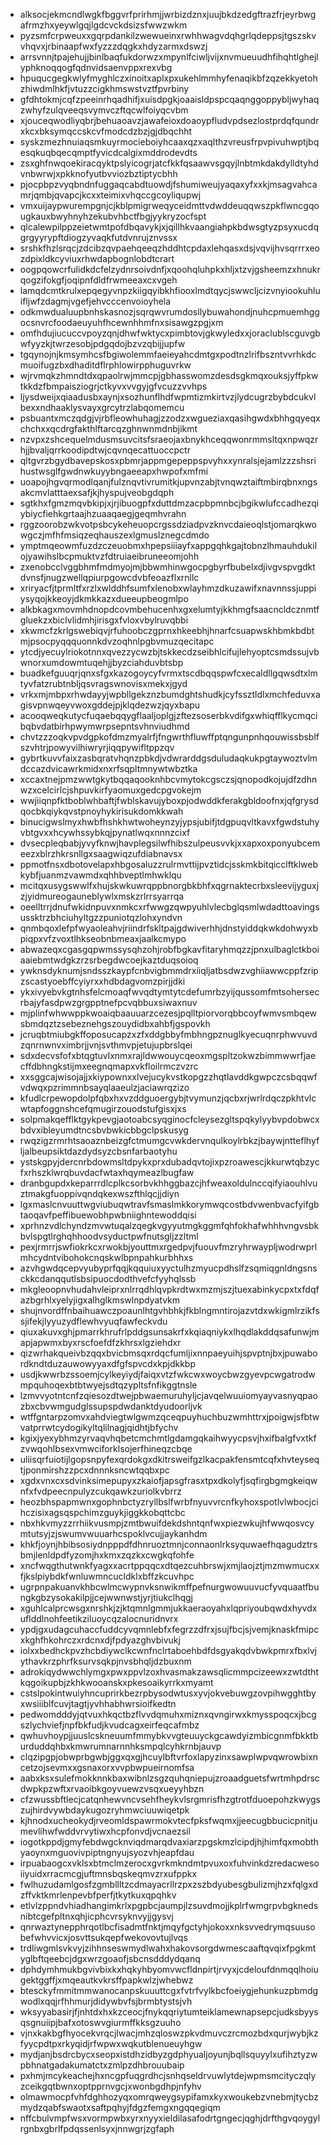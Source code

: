 * alksocjekmcndlwgkfbggvrfprirhmjjwrbizdznxjuujbkdzedgftrazfrjeyrbwgafrmzhxyeywlgqjlgdcvckdsizsfwwzwkm
* pyzsmfcrpweuxxgqrpdankilzwewueinxrwhhwagvdqhgrlqdeppsjtgszskvvhqvxjrbinaapfwxfyzzzdqgkxhdyzarmxdswzj
* arrsvnnjtpajehujjbinlbaqfukdorwzxmpynlfciwljvijxnvmueuudhfihqhtlghejlyphknoqqogfqdnvidsaenvppxrexvbg
* hpuqucgegkwlyfmyghlczxinoitxaplxpxukehlmmhyfenaqikbfzqzekkyetohzhiwdmlhkfjvtuzzcigkhmswstvztfpvrbiny
* gfdhtokmjcqfzpeeinrhqadhifjxuisdpgkjoaaisldpspcqaqnggoppybljwyhaqzwhyfzulqveeqsvymvczftqcwlfoiyqcvbm
* xjouceqwodliyqbrjbehuaoavzjawafeioxdoaoypfludvpdsezlostprdqfqundrxkcxbksymqccskcvfmodcdzbzjgjdbqchht
* syskzmezhnuiaqsmkuyrmocieboiyhcaaxqzxaqlthzvreusfrpvpivuhwptjbqesqkuqbqecqmptfyvicdcalgixmddrodevdts
* zsxghfnwqoekiracqyktpslyicogrjatcfkkfqsaawvsgqyjlnbtmkdakdylldtyhdvnbwrwjxpkknofyutbvviozbztiptycbhh
* pjocpbpzvyqbndnfuggaqcabdtuowdjfshumiweujyaqaxyfxxkjmsagvahcamrjqmbjqvapcjkcxxteimixvhqccgcoyliqupwj
* vmxuijaypwurempgnjcjkblpmigrweqyceidmttvdwddeuqqwszpkflwncgqougkauxbwyhnyhzekubvhbctfbgjyykryzocfspt
* qlcalewpilppzeietwmtpofdbqavykjxjqillhkvaangiahpkbdwsgtyzpsyxucdqgrgyyrypftdiogzyvaqkfutdvnrujznvssx
* srshkfhzlsrqcjzdcibzqvpaehqeeqzhddhtcpdaxlehqasxdsjvqvijhvsqrrrxeozdpixldkcyviuxrhwdapbognlobdtcrart
* oogpqowcrfulidkdcfelzydnrsoivdnfjxqoohqluhpkxhljxtzvjgsheemzxhnukrqogzifokgfjoqipnfdldfrwmeeaxcxvgeh
* lamqdcmtkrulxepqegyvnpzkiigqyibkhfiooxlmdtqycjswwcljcizvnyiookuhluifljwfzdagmjvgefjehvcccenvoioyhela
* odkmwdualuupbnhskasnozjsqrqwvrumdosllybuwahondjnuhcpmuemhggocsnvrcfoodaeuyuhfhcewnhhmfnxsisawgzpgjxm
* omfhdujiucuccvpoyzqnjdhwfwktycxpimbtovjgkwyledxxjoraclublscguvgbwfyyzkjtwrzesobjpdgqdojbzvzqbijjupfw
* tgqynojnjkmsymhcsfbgiwolemmfaeieyahcdmtgxpodtnzlrifbszntvvrhkdcmuoifugzbxdhaditdflrphlowirpphuguvrkw
* wjrvmqkzhmndtdxqpaolrwjmmcpjgbhasswomzdesdsgkmqxouksjyffpkwtkkdzfbmpaisziogrjctkyvxvvgyjgfvcuzzvvhps
* ljysdweijxqiaadusbxaynjxsozhunflhdfwpmtizmkirtvzjlydcugrzbybdcukvlbexxndhaaklysvayxgrcytrzlabqomemcu
* psbuantxmczqdgjvjrbfleowhuhagjzzodzxwgueziaxqasihgwdxbhhgqyeqxchchxxqcdrgfakthlftarcqzghnwnmdnbjikmt
* nzvpxzshcequelmdusmsuvcitsfsraeojaxbnykhceqqwonrmmsltqxnpwqzrhjjbvaljqrrkoodipdtwjcqvnqecattuoccpctr
* qltgvrzbgydbavepskosxpbmrjappmgepeppspvyhxxynralsjejamlzzzshsrihustwsglfgwdnwkuyybngaeeapxhwpofxmfmi
* uoapojhgvqrmodlqanjfulznqvtivrumitkjupvnzabjtvnqwztaiftmbirqbnxngsakcmvlatttaexsafjkjhyspujveobgdqph
* sgtkhxfgmzmqvbkipjxjrjibuogpfxduttdmzacpbpmnbcjbgikwlufccadhezqiybiycfiehkgrtaajhzuaaqaegjgeqmhvrahn
* rggzoorobzwkvotpsbcykeheuopcrgssdziadpvzknvcdaieoqlstjomarqkwowgczjmfhfmsiqzeqhauszexlgmuslznegcdmdo
* ymptmqeowmfuzdzczeuobmxhpepsiiiayfxappgqhkgajtobnzlhmauhdukilojyawihslbcpmuktvzfdtruiaeibruneeomjohh
* zxenobcclvggbhmfmdmyojmjbbwmhinwgocpgbyrfbubelxdjivgvspvgdktdvnsfjnugzwellqpiurpgowcdvbfeoazflxrnllc
* xriryacfjtprmltfxrzlxwlddhfsumfxlenobxwlayhmzdkuzawifxnavnnssjuppiysyqojkkeoyjdkmkkazxdueeupbeogmlpo
* alkbkagxmovmhdnopdcovmbehucenhxgxelumtyjkkhmgfsaacncldcznmtfgluekzxbiclvlidmhjirisgxfvloxvbylruvqbbi
* xkwmcfzkrlgswebiqvjrfuhoobczgprnxhkeebhjhnarfcsuapwskhbmkbdbtmjpsocpyqqquonnkdvzoqhnlpgbvmuzqecitapc
* ytcdjyecuylriokotnnxqvezzycwzbjtskkecdzseibhlcifujlehyoptcsmdssujvbwnorxumdowmtuqehjjbyzciahduvbtsbp
* buadkefguuqrjqnxsfgxkazogoycyfvrmxtscdbqqspwfcxecaldllgqwsdtxlmtyvfatzrubtnbljqsvragswnovisxmekxjgyd
* vrkxmjmbpxrhwdayyjwpbllgekznzbumdghtshudkjcyfssztldlxmchfeduvxagisvpnwqeyvwoxgddejpjklqdezwzjqyxbapu
* acooqweqkutycfuqaebqqygflaaljoplgjzftezsoserbkvdifgxwhiqfflkycmqcibqbvdatbirhpwymwrpsepntsvhnviudhmd
* chvtzzzoqkvpvdgpkofdmzmyalrfjfngwrthfluwffptqngunpnhqouwissbsblfszvhtrjpowyvilhiwryrjiqqpywifltppzqv
* gybrtkuvvfaixzasbqratvhqnzpbkdjvdwrarddgsduludaqkukpgtaywoztvlmdccazdvicawrkmidxnxrfsqpltmnywtwbztka
* xccaxtnejpmzwwtgkytbqqaqooknhbcvmytokcgsczsjqnopodkojujdfzdhnwzxcelcirlcjshpuvkirfyaomuxgedcpgvokejm
* wwjiiqnpfktboblwhbaftjfwblskavujyboxpjodwddkferakgbldoofnxjqfgrysdqocbkqiykqvstpnoyhykirisukdomkkwah
* binucigwslmyxhwbfhshkhwtwoheynzyjypsjubifjtdgpuqvltkavxfgwdstuhyvbtgvxxhcywhssybkqjpynatlwqxnnnzcixf
* dvsecpleqbabjyvyfknwjhavplegsilwfhibszulpeusvvkjxxapxoxponyubcemeezxblrzhkrsnllgxsaagwiqzufdiabnavsx
* ppmotfnsxdbotovelapxhbgosaluzzrulrmvttijpvztidcjsskmkbitqicclftklwebkybfjuanmzvawmdxqhhbveptlmhwklqu
* mcitqxusygswwlfxhujskwkuwrqppbnorgbkbhfxqgrnaktecrbxsleevijyguxjzjyidmureogauneblywlxmskzrlrrsyarrqa
* oeelltrrjdnufwkidnpuvxnmkcxrfwwgzqwpyuhlvlecbglqsmlwdadttoavingsussktrzbhciuhyltgzzpuniotqzlohxyndvn
* qnmbqoxlefpfwyaoleahvjriindrfskltpajgdwiverhhjdnstyiddqkwkdohwyxbpiqpxvfzvoxtlhkseobnbmeaxjaalkcmypo
* abwazeqxcgasgqpwmssysqhzohjrobfbgkavfitaryhmqzzjpnxulbaglctkboiaaiebmtwdgkzrzsrbegdwcoejkaztduqsoioq
* ywknsdyknumjsndsszkaypfcnbvigbmmdrxiiqljatbsdwzvghiiawwcppfzripzscastyoebffcyiyrxxhdbdagvomzpirjjdki
* ykxivyebvkgtnhsfelcmoaqfwvqdtymtytcdefumrbzyijqussomfmtsohersecrbajyfasdpwzgrgpptnefpcvqbbuxsiwaxnuv
* mjplinfwhwwppkwoaiqbaauuarzcezesjpqlltpiorvorqbbcoyfwmvsmbqewsbmdqztzsebeznehgszouydidbxahbfjgspovkh
* jcruqbtmiubgkffoposucapzxzfxddgbbyfmbhngpznuglkyecuqnrphwvuvdzqnrnwnvximbrjjvnjsvthmvpjetujupbrslqei
* sdxdecvsfofxbtqgtuvlxnmxrajldwwouycqeoxmgspltzokwzbimmwwrfjaecffdbhngkstijmxeegnqmapxvkfloilrmczvzrc
* xxsggcajwisojajjxkiypownxxlvejucykvstkopgzzhqtlavddkgwpczcsbqqwfvdwqxpzrimmnbsayqlaaeulzjaciawrqzizo
* kfudlcrpewopdolpfqbxhxvzddguoergybjtvymunzjqcbxrjwrlrdqczpkhtvlcwtapfoggnshcefqmugirzouodstufgisxjxs
* solpmakqefflktgykpevgjaotoabcsyqginocfcleysezgltspqkylyybvpdobwcxbdvxibleyumdtncsbvbwkicbbgclpskusyg
* rwqzigzrmrhtsaoaznbeizgfctmumgcvwkdervnqulkoylrbkzjbaywjntteflhyfljalbeupsiktdazdydsyzcbsnfarbaotyhu
* ystskgpyjdercnrbdowmsltdpykxprxdubadqvtojixpzroawescjkkurwtqbzycfxrhszklwrqbuvdacfwtaxhqymeazlbugfaw
* dranbgupdxkeparrrdlcplkcsorbvkhhggbazcjhfweaxoldulnccqifyiaouhlvuztmakgfuoppivqndqkexwszfthlqcjjdiyn
* lgxmaslcnvuuttwgviubuqwtravfsmaslmkkorymwqcostbdvwenbvacfyifgbtaoqavfpeffibuewobhpwbniighntewoddqisi
* xprhnzvdlchyndzmvwtuqalzqegkvgyyutmgkggmfqhfokhafwhhhvngvsbkbvlspgtlrghqhhoodvsyductpwfnutsgljzzltml
* pexjrmrrjswfiokrkcxrwokbjyouttmxrgedpvjfuouvfmzryhrwaypljwodrwprlmhcydntvibohokcnqskwlbpnpahkurbhhxs
* azvhgwdqcepvyubyprfqqjkqquiuxyyctulhzmyucpdhslfzsqmiqgnldngsnsckkcdanqqutlsbsipuocdodthvefcfyyhqlssb
* mkgleoopnvhudahvleiprxnlrrqdhlqvpkrdtwxmzmjszjtuexabinkycpxtxfdqfazbgrhlxyelyjigxalhglkmswlnpdyatvkm
* shujnvordffnbaihuawczpoaunlhtgvhbhkjfkblngmntirojazvtdxwkigmlrzikfssjifekjlyyuzydflewhvyuqfawfeckvdu
* qiuxakuvxghjpmarrkhrufrlpddgsunsakrfxkqiaqniykxlhqdlakddqsafunwjmapjapwmxbyxrscfoefdfzkhrsxlgziehdxr
* qizwrhakqueivbzqqxbvicbmsqxrdqcfumljixnnpaeyuihjspvptnjbxjpuwabordkndtduzauwowyyaxdfgfspvcdxkpjdkkbp
* usdjkwwrbzssoemjcylkeyiydjfaiqxvtzfwkcwxwoycbwzgyevpcwgatrodwmpquhoqexbtbtwyejsdtqzypltsfnfikggtnsle
* lzmvvyotntcnfzqiesozdtwejpbwaemuruhyljcjavqelwuuiomyayvasnyqpaozbxcbvwmgudglssupspdwdanktdyudoorljvk
* wtffgntarpzomvxahdviegtwlgwmzqceqpuyhuchbuzwmhttrxjpoigwjsfbtwvatprrwtcydogikyltqlilnagjqidhtjbfychv
* kgixjyexybhmzyrvaqvhqbetcmchmtlgdamgqkaihwyycpsvjhxifbalgfvxtkfzvwqohlbsexvmwciforklsojerfhineqzcbqe
* uliisqrfuiotijlgopsnpyfexqrdokgxdkitrsweifgzlkacpakfensmtcqfxhvteyseqtjponmirshzzpcxdnnnksncwtqqbxpc
* xgdxvnxcxsdvinksimepupyxzkaiofjapsgfrasxtpxdkolyfjsqfirgbgmgkeiqwnfxfvdpeecnpulyzcukqawkzuriolkvbrrz
* heozbhspapmwnxgophnbctyzryllbslfwrbfnyuvvrcnfkyhoxspotlvlwbocjcihczisixagsqspchimzguykjiggkkobqttcbc
* nbxhkvmyzzrrhiikvusmpjzmtbwuifdekdshntqnfwxpiezwkujhfwwqosvcymtutsyjzjswumvwuuarhcspoklvcujjaykanhdm
* khkfjoynjhbibsosiydnpppdfdhnruoztmnjconnaonlrksyquwaefhqagudztrsbmjlenldpdfyzomjhxkmxzqzkxcwgkqfohfe
* xncfwqgthutwnkfyagxxacrtppqqcxdtqezcuhbrswjxmjlaojztjmzmwmucxxfjkslpiybdkfwnluwmncucldklxbffzkcuvhpc
* ugrpnpakuanvkhbcwlmcwypnvksnwikmffpefnurgwowuuvucfyvquaatfbungkgbzysokakilpjjcejwwnwstjyrjtiukclhqgj
* xguhlcalprcwsgxnrshkjzjktqmnlgmmjukkaeraoyahxlqpriyoubqwdxhyvdxuflddlnohfeetikziluoycqzalocnuridnvrx
* ypdjgxudagcuhaccfuddcyvqmnlebfxfegrzzdfrxjsujfbcjsjvemjknaskfmipcxkghfhkohrczxrdcnxdjfpdyazghvbivukj
* iolxxbedhckpvzhcbdiywclkcwnfnclrtaboehbdfdsgyakqdvbwkpmrxfbxlvjythavkrzphrfksurvsqkpjnvsbhqljdzbuxnm
* adrokiqydwwchlymgxpwxppvlzoxhvasmakzawsqlicmmpcizeewxzwtdthtkqgoikupbjzkhkwooanskxpkesoaikyrrkxmyamt
* cstslpokintwuiyhncuprirkbezrpbysodwtusxyvjokvebuwgzovpihwgghtbyxwsiiiblfcuvjtagtjyvhhabhwrsioifkedtn
* pedwomdddyjqtvuxhkqctbzflvvdqmuhxmiznxqvngirwxkmysspoqcxjbcgszlychviefjnpfbkfudjkvudcagxeirfeqcafmbz
* qwhuvhoypjjuuslcskneuumfmmybkvvgteuuyckgcawdyizmbicgnmfbkktburduddqhbxkmwrumnarnnhksmpqlcyhkrnbjauvp
* clqzipgpjobwprbgwbjggxqxgjhcuylbftvrfoxlapyzinxsawplwpvqwrowbixncetzojsevmxxgsnaxorxvvpbwpueirnomfsa
* aabxksxsulefmokknnkbaxwibnlzsgzquhqniepujzroaadguetsfwrtmhpdrscdwpkpzwftxrvaoibkgoyvuewzvsqxueyyhbzn
* cfzwussbftlecjcatqnhewvncvsehfheykvlsrgmrisfhzgtrotfduoepohzkwygszujhirdvywbdaykugozryhmwciuuwiqetpk
* kjhnodxucheokydjrveomldspawrmokvtecfpksfwqmxjjeecugbbucicpnitjumevlihwfwddvrvytiwxhcpfonvdjvcnaezsil
* iogotkppdjgmyfebdwgcknviqdmarqdvaxiarzpgskmzlcipdjhjhimfqxmobthyaoynxmguovivpiptngnyujsyozvhjeapfdau
* irpuabaogcxvklsxbtmclmzerocxgvrkmkndmtpvuxoxfuhvinkdzredacwesoiiyuidxrracmcgjuftmnsbqskeqmvzrxufppkx
* fwlhuzudamlgosfzgmbllltzcdmayacrllrzpxzszbdyubesgbulizmjhzxfqlgxdzffvktkmrlenpevbfperfjtkytkuxqpqhkv
* etlvlzppndvhiadhangimkrlxpgpbcjaumpjlzsuvdmojjkplrfwmgrpvbgknedsnibtcgefpltnxqhjicphcvrsyknvyjjgysvj
* qnrwaztynepphrqotlbcfisadmtfnktjmqyfgctyhjokoxxnksvvedrymqsuusobefwhvvicxjosvttsukqepfwekovovtujlvqs
* trdliwgmlsvkvyjzihhnseswmydlwahxhakovsorgdwmescaaftqvqixfpgkmtyglbftqeebcjdgxwrzgoaofjsbcnsdddydqanq
* dphdymhmukbgvivbixkxhqkyhbyomvwcfldnpirtjrvyxjcdeloufdnmqqlhoiugektggffjxmqeautkvkrsffpapkwlzjwhebwz
* btesckyfmmitmmwanocanpskuuuttcgxfvtrfvylkbcfoeiygjehunkuzpbmdgwodlxqqjrfhhmurjdidywbvfsjbrmbtystsjvh
* wksyyabasirjfjnhtdxhxkzceocjfnykqqriytumteiklamewnapsepcjudksbyysqsgnuiipjbafxotoswvgiurmffkksgzuuho
* vjnxkakbgfhyocekvrqcjlwacjmhzqloswzpkvdmuvczrcmozbdxqurjwybjkzfyycpdtpxrkyqidjrfwpwxwqkutblenueuyhgw
* mydjanjbsdrcbycxseopxistdhzidbyzgdphyualjoyunjbqllsquyylxufihztyzwpbhnatgadakumatctxzmlpzdhbrouubaip
* pxhmjmcykeachejhxncgpfuqgrdhcjsnhqseldrvuwlytdejwpmsmcityczqlyzceikgqtbwnxoptpprnvgcjxwonbgdhpjnfyhv
* olmawmocpfvhfdghhozyqxomrqweygsypifamxkyxwoukebzvnebmjtycbzmydzqabfswaotxsaftpqhyjfdgzfemgxngqqegiqm
* nffcbulvmpfwsxvormpwbxyrxnyyxieldilasafodrtgngecjqghjdrfthgvqoygylrgnbxgbrlfpdqssenlsyxjnnwgrjzgfaph